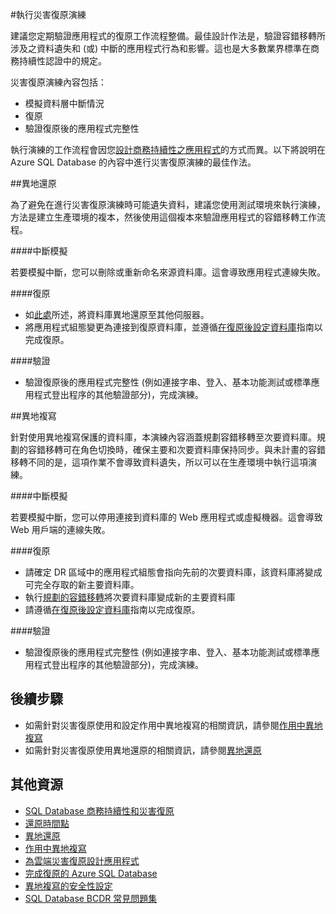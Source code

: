 <properties 
   pageTitle="SQL Database 災害復原演練 | Microsoft Azure" 
   description="了解使用 Azure SQL Database 執行嚴重損壞修復演練的指引和最佳作法，以協助確保您的關鍵性商務應用程式在失敗和中斷時可迅速復原。" 
   services="sql-database" 
   documentationCenter="" 
   authors="mihaelablendea" 
   manager="jhubbard" 
   editor="monicar"/>

<tags
   ms.service="sql-database"
   ms.devlang="NA"
   ms.topic="article"
   ms.tgt_pltfrm="NA"
   ms.workload="data-management" 
   ms.date="06/16/2016"
   ms.author="mihaelab"/>

#執行災害復原演練

建議您定期驗證應用程式的復原工作流程整備。最佳設計作法是，驗證容錯移轉所涉及之資料遺失和 (或) 中斷的應用程式行為和影響。這也是大多數業界標準在商務持續性認證中的規定。

災害復原演練內容包括：

- 模擬資料層中斷情況
- 復原 
- 驗證復原後的應用程式完整性

執行演練的工作流程會因您[設計商務持續性之應用程式](sql-database-business-continuity.md)的方式而異。以下將說明在 Azure SQL Database 的內容中進行災害復原演練的最佳作法。

##異地還原

為了避免在進行災害復原演練時可能遺失資料，建議您使用測試環境來執行演練，方法是建立生產環境的複本，然後使用這個複本來驗證應用程式的容錯移轉工作流程。
 
####中斷模擬

若要模擬中斷，您可以刪除或重新命名來源資料庫。這會導致應用程式連線失敗。

####復原

- 如[此處](sql-database-disaster-recovery.md)所述，將資料庫異地還原至其他伺服器。 
- 將應用程式組態變更為連接到復原資料庫，並遵循[在復原後設定資料庫](sql-database-disaster-recovery.md)指南以完成復原。

####驗證

- 驗證復原後的應用程式完整性 (例如連接字串、登入、基本功能測試或標準應用程式登出程序的其他驗證部分)，完成演練。

##異地複寫

針對使用異地複寫保護的資料庫，本演練內容涵蓋規劃容錯移轉至次要資料庫。規劃的容錯移轉可在角色切換時，確保主要和次要資料庫保持同步。與未計畫的容錯移轉不同的是，這項作業不會導致資料遺失，所以可以在生產環境中執行這項演練。

####中斷模擬

若要模擬中斷，您可以停用連接到資料庫的 Web 應用程式或虛擬機器。這會導致 Web 用戶端的連線失敗。

####復原

- 請確定 DR 區域中的應用程式組態會指向先前的次要資料庫，該資料庫將變成可完全存取的新主要資料庫。 
- 執行[規劃的容錯移轉](sql-database-geo-replication-powershell.md#initiate-a-planned-failover)將次要資料庫變成新的主要資料庫
- 請遵循[在復原後設定資料庫](sql-database-disaster-recovery.md)指南以完成復原。

####驗證

- 驗證復原後的應用程式完整性 (例如連接字串、登入、基本功能測試或標準應用程式登出程序的其他驗證部分)，完成演練。


## 後續步驟

- 如需針對災害復原使用和設定作用中異地複寫的相關資訊，請參閱[作用中異地複寫](sql-database-geo-replication-overview.md)
- 如需針對災害復原使用異地還原的相關資訊，請參閱[異地還原](sql-database-geo-restore.md)

## 其他資源

- [SQL Database 商務持續性和災害復原](sql-database-business-continuity.md)
- [還原時間點](sql-database-point-in-time-restore.md)
- [異地還原](sql-database-geo-restore.md)
- [作用中異地複寫](sql-database-geo-replication-overview.md)
- [為雲端災害復原設計應用程式](sql-database-designing-cloud-solutions-for-disaster-recovery.md)
- [完成復原的 Azure SQL Database](sql-database-recovered-finalize.md)
- [異地複寫的安全性設定](sql-database-geo-replication-security-config.md)
- [SQL Database BCDR 常見問題集](sql-database-bcdr-faq.md)

<!---HONumber=AcomDC_0622_2016-->